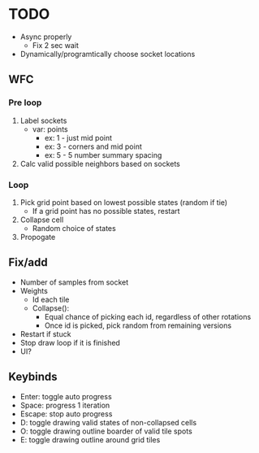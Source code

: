 # TODO

- Async properly
	- Fix 2 sec wait
- Dynamically/programtically choose socket locations

## WFC

### Pre loop

1. Label sockets
	- var: points
		- ex: 1 - just mid point
		- ex: 3 - corners and mid point
		- ex: 5 - 5 number summary spacing
2. Calc valid possible neighbors based on sockets

### Loop

1. Pick grid point based on lowest possible states (random if tie)
	- If a grid point has no possible states, restart
2. Collapse cell
	- Random choice of states
3. Propogate

## Fix/add

- Number of samples from socket
- Weights
    - Id each tile
    - Collapse():
        - Equal chance of picking each id, regardless of other rotations
        - Once id is picked, pick random from remaining versions
- Restart if stuck
- Stop draw loop if it is finished
- UI?

## Keybinds

- Enter: toggle auto progress
- Space: progress 1 iteration
- Escape: stop auto progress
- D: toggle drawing valid states of non-collapsed cells
- O: toggle drawing outline boarder of valid tile spots
- E: toggle drawing outline around grid tiles